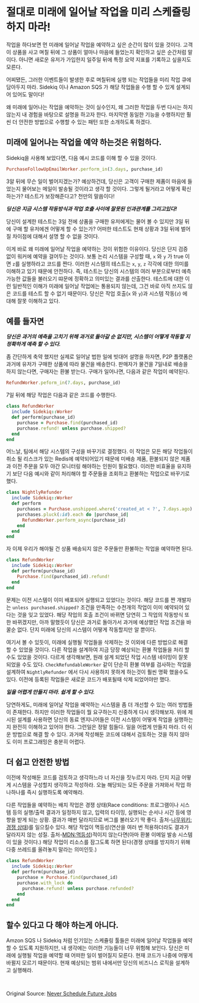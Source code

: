 # 절대로 미래에 일어날 작업을 미리 스케쥴링 하지 마라!

작업을 하다보면 먼 미래에 일어날 작업을 예약하고 싶은 순간이 많이 있을 것이다. 고객이 상품을 사고 며칠 뒤에 그 상품이 얼마나 마음에 들었는지 확인하고 싶은 순간처럼 말이다. 아니면 새로운 유저가 가입한지 일주일 뒤에 특정 요약 지표를 기록하고 싶을지도 모른다.

어찌됐든, 그러한 이벤트들이 발생한 후로 며칠뒤에 실행 되는 작업들을 미리 작업 큐에 담아두지 마라. Sidekiq 이나 Amazon SQS 가 해당 작업들을 수행 할 수 있게 설계되어 있어도 말이다!

왜 미래에 일어나는 작업을 예악하는 것이 실수인지, 왜 그러한 작업을 두번 다시는 하지 않는지 내 경험을 바탕으로 설명을 하고자 한다. 마지막엔 동일한 기능을 수행하지만 훨씬 더 안전한 방법으로 수행할 수 있는 패턴 또한 소개하도록 하겠다.


## 미래에 일어나는 작업을 예약 하는것은 위험하다.
Sidekiq을 사용해 보았다면, 다음 예시 코드를 이해 할 수 있을 것이다.
```rb
PurchaseFollowUpEmailWorker.perform_in(3.days, purchase_id)
```
3알 뒤에 무슨 일이 벌어지겠는가? 예상하건데, 당신은 고객이 구매한 제품이 마음에 들었는지 물어보는 메일이 발송될 것이라고 생각 할 것이다. 그렇게 될거라고 어떻게 확신하는가? 테스트가 보장해준다고? 천만의 말씀이다!

**_딩신은 지금 시스템 작동방식과 작업 호출 사이에 잘못된 인과관계를 그리고있다!_**

당신이 설계한 테스트는 3일 전에 상품을 구매한 유저에게는 물어 볼 수 있지만 3일 뒤에 구매 할 유저에겐 어떻게 할 수 있는가? 어떠한 테스트도 현재 상황과 3일 뒤에 벌어질 차이점에 대해서 설명 할 수 없을 것이다.

이게 바로 왜 미래에 일어날 작업을 예약하는 것이 위험한 이유이다. 당신은 단지 검증 없이 워커에 예약을 걸어두는 것이다. 보통 논리 시스템을 구성할 때, `x` 와 `y` 가 true 이면 `z`를 실행하라고 코드를 짠다. 이러한 시스템의 테스트는 `x`, `y`, `z` 각각에 대한 의미를 이해하고 있기 때문에 안전하다. 즉, 테스트는 당신의 시스템의 여러 부분으로부터 예측 가능한 값들을 불러오기 땨문에 정확하고 의미있는 결과를 산출한다. 테스트에 대한 이런 일반적인 이해가 미래에 일어날 작업에는 통용되지 않는데, 그건 바로 아직 쓰지도 않은 코드를 테스트 할 수 없기 때문이다. 당신은 작업 호출(`x` 와 `y`)과 시스템 작동(`z`) 에 대해 잘못 이해하고 있다.


## 예를 들자면

**_당신은 과거의 예측을 고치기 위해 과거로 돌아갈 순 없지만, 시스템이 어떻게 작동할 지 정확하게 예측 할 수 있다._**

좀 간단하게 축약 했지만 실제로 일어날 법한 일에 빗대어 설명을 하자면, P2P 플랫폼은 과거에 유저가 구매한 상품에 따라 물건을 배송한다. 판매자가 물건을 7일내로 배송을 하지 않는다면, 구매자는 환불 받는다. 구매가 일어나면, 다음과 같은 작업이 예약된다.
```rb
RefundWorker.peform_in(7.days, purchase_id)
```

7일 뒤에 해당 작업은 다음과 같은 코드를 수행한다.
```rb
class RefundWorker
  include Sidekiq::Worker
  def perform(purchase_id)
    purchase = Purchase.find(purchased_id)
    purchase.refund! unless purchase.shipped?
  end
end
```

어느날, 팀에서 해당 시스템의 구성을 바꾸기로 결정했다. 이 작업은 모든 해당 작업들이 취소 될 리스크가 있는 Redis에 예약되어있기 때문에 미배송 제품, 환불되지 않은 제품과 이전 주문을 모두 야간 모니터링 해야하는 인원이 필요했다. 이러한 비효율을 유지하기 보단 다음 예시와 같이 처리해야 할 주문들을 조회하고 환불하는 작업으로 바꾸기로 했다.

```rb
class NightlyRefunder
  include Sidekiq::Worker
  def perform
    purchases = Purchase.unshipped.where('created_at < ?', 7.days.ago)
    purchases.pluck(:id).each do |purchase_id|
      RefundWorker.perform_async(purchase_id)
    end
  end
end
```

자 이제 우리가 해야될 건 상품 배송되지 않은 주문들만 환불하는 작업을 예약하면 된다.
```rb
class RefundWorker
  include Sidekiq::Worker
  def perform(purchase_id)
    Purchase.find(purchased_id).refund!
  end
end
```

문제는 이전 시스템이 이미 배포되어 실행되고 있었다는 것이다. 해당 코드를 짠 개발자는 `unless purchased.shipped?` 조건을 만족하는 수천개의 작업이 이미 예약되어 있다는 것을 잊고 있었다. 해당 작업의 호출 조건이 바뀌면 당연히 그 작업의 작동방식 또한 바뀌겠지만, 아까 말했듯이 당신은 과거로 돌아가서 과거에 예상했던 작업 조건을 바꿀순 없다. 단지 미래에 당신의 시스템이 어떻게 작동할지만 알 뿐이다.

여기서 볼 수 있듯이, 미래에 실행될 작업들을 삭제하는 것 이외에 다른 방법으로 해결 할 수 있었을 것이다. 다른 작업을 설계하여 지금 당장 예상되는 환불 작업들을 처리 할 수도 있었을 것이다. 다르게 생각해보면, 원래 설계 되었던 작업 시스템 네이밍이 잘못 되었을 수도 있다. `CheckRefundableWorker` 같이 단순히 환불 여부를 검사하는 작업을 설계하여 `NightlyRefunder` 에서 다시 사용하지 못하게 하는것이 훨씬 명확 했을수도 있다. 이전에 등록된 작업들은 새로운 코드가 배포될때 삭제 되었어야만 했다.

**_일을 어렵게 만들지 마라. 쉽게 할 수 있다._**

당연하게도, 미래에 일어날 작업을 예약하는 시스템을 좀 더 개선할 수 있는 여러 방법들이 존재한다. 하지만 이러한 작업들이 뭘 요구하는지 신중하게 다시 생각해보자. 위에 제시된 설계를 사용하면 당신의 동료 엔지니어들은 이전 시스템이 어떻게 작업을 실행하는지 완전히 이해하고 있어야 한다. 그런일은 정말 힘들다. 일을 어렵게 만들지 마라. 더 쉬운 방법으로 해결 할 수 있다. 과거에 작성해둔 코드에 대해서 검토하는 것을 하지 않아도 이미 프로그래밍은 충분히 어렵다.


## 더 쉽고 안전한 방법

이전에 작성해둔 코드를 검토하고 생각하느라 너 자신을 짓누르지 마라. 단지 지금 어떻게 시스템을 구성할지 생각하고 작성하라. 오늘 해당되는 모든 주문을 가져와서 작업 하나하나를 즉시 실행하도록 예약해라.

다른 작업들을 예약하는 배치 작업은 경쟁 상태(Race conditions: 프로그램이나 시스템 등의 실행/출력 결과가 일정하지 않고, 입력의 타이밍, 실행되는 순서나 시간 등에 영향을 받게 되는 상황. 결과가 매번 달라지므로 버그를 불러오기 딱 좋다. 출처-[나무위키:경쟁 상태](https://namu.wiki/w/%EA%B2%BD%EC%9F%81%20%EC%83%81%ED%83%9C))를 일으킬수 있다. 해당 작업이 멱등성(연산을 여러 번 적용하더라도 결과가 달라지지 않는 성질. 출처-[MDN:멱등성](https://developer.mozilla.org/ko/docs/Glossary/Idempotent))적이지 않는다면(아마 환불 이메일 발송 시스템이 있을 것이다.) 해당 작업이 리소스를 잠그도록 하면 된다(경쟁 상태를 방지하기 위해 다중 쓰레드를 올려놓지 말라는 의미인듯.)

```rb
class RefundWorker
  include Sidekiq::Worker
  def perform(purchase_id)
    purchase = Purchase.find(purchased_id)
    purchase.with_lock do
      purchase.refund! unless purchase.refunded?
    end
  end
end
```

## 할수 있다고 다 해야 하는게 아니다.
Amzon SQS 나 Sidekiq 처럼 인기있는 스케쥴링 툴들은 미래에 일어날 작업들을 예약 할 수 있도록 지원하지만, 내 생각에는 이러한 기능들이 너무 위험해 보인다. 당신은 미래에 실행될 작업을 예약할 때 어떠한 일이 벌어질지 모른다. 현재 코드가 나중에 어떻게 바뀔지 모르기 때문이다. 현재 예상되는 범위 내에서만 당신의 비즈니스 로직을 설계하고 실행해라.

<br/>

Original Source:
[Never Schedule Future Jobs](http://lanceolsen.net/never-schedule-future-jobs/)
